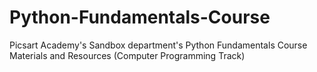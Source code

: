 # Python-Fundamentals-Course
Picsart Academy's Sandbox department's Python Fundamentals Course Materials and Resources (Computer Programming Track)
